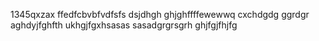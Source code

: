 1345qxzax
ffedfcbvbfvdfsfs
dsjdhgh
ghjghffffewewwq
cxchdgdg
ggrdgr
aghdyjfghfth
ukhgjfgxhsasas
sasadgrgrsgrh
ghjfgjfhjfg
